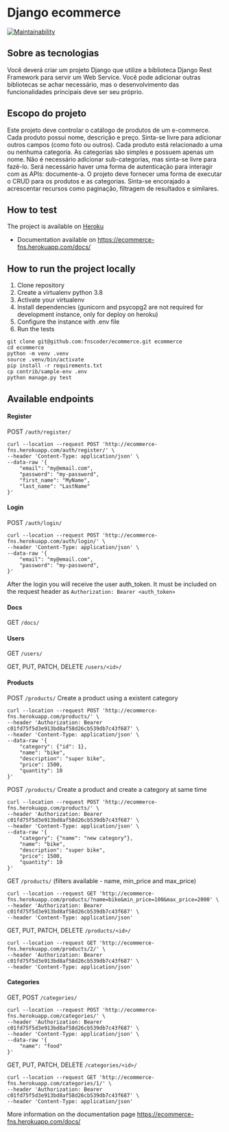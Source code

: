 # Django ecommerce
[![Maintainability](https://api.codeclimate.com/v1/badges/0617f3d247140be8a5a1/maintainability)](https://codeclimate.com/github/fnscoder/ecommerce/maintainability)
## Sobre as tecnologias
Você deverá criar um projeto Django que utilize a biblioteca Django Rest Framework para
servir um Web Service. Você pode adicionar outras bibliotecas se achar necessário, mas o
desenvolvimento das funcionalidades principais deve ser seu próprio.

## Escopo do projeto
Este projeto deve controlar o catálogo de produtos de um e-commerce. Cada produto
possui nome, descrição e preço. Sinta-se livre para adicionar outros campos (como foto ou
outros).
Cada produto está relacionado a uma ou nenhuma categoria. As categorias são simples e
possuem apenas um nome. Não é necessário adicionar sub-categorias, mas sinta-se livre
para fazê-lo.
Será necessário haver uma forma de autenticação para interagir com as APIs:
documente-a. O projeto deve fornecer uma forma de executar o CRUD para os produtos e
as categorias. Sinta-se encorajado a acrescentar recursos como paginação, filtragem de
resultados e similares.

## How to test
The project is available on [Heroku](https://ecommerce-fns.herokuapp.com/admin/)

* Documentation available on https://ecommerce-fns.herokuapp.com/docs/

## How to run the project locally
1. Clone repository
2. Create a virtualenv python 3.8
3. Activate your virtualenv
4. Install dependencies (gunicorn and psycopg2 are not required for development instance, only for deploy on heroku)
5. Configure the instance with .env file
6. Run the tests

```console
git clone git@github.com:fnscoder/ecommerce.git ecommerce
cd ecommerce
python -m venv .venv
source .venv/bin/activate
pip install -r requirements.txt
cp contrib/sample-env .env
python manage.py test
```

## Available endpoints

#### Register
POST `/auth/register/`
```console 
curl --location --request POST 'http://ecommerce-fns.herokuapp.com/auth/register/' \
--header 'Content-Type: application/json' \
--data-raw '{
    "email": "my@email.com",
    "password": "my-password",
    "first_name": "MyName",
    "last_name": "LastName"
}' 
```

#### Login
POST `/auth/login/`
```console
curl --location --request POST 'http://ecommerce-fns.herokuapp.com/auth/login/' \
--header 'Content-Type: application/json' \
--data-raw '{
    "email": "my@email.com",
    "password": "my-password",
}'
```
After the login you will receive the user auth_token. It must be included on the request header as `Authorization: Bearer <auth_token>`
#### Docs
GET `/docs/`

#### Users
GET `/users/`

GET, PUT, PATCH, DELETE `/users/<id>/`

#### Products
POST `/products/`
Create a product using a existent category
```console
curl --location --request POST 'http://ecommerce-fns.herokuapp.com/products/' \
--header 'Authorization: Bearer c01fd75f5d3e913bd8af58d26cb539db7c43f687' \
--header 'Content-Type: application/json' \
--data-raw '{
    "category": {"id": 1},
    "name": "bike",
    "description": "super bike",
    "price": 1500,
    "quantity": 10
}'
```
POST `/products/`
Create a product and create a category at same time
```console
curl --location --request POST 'http://ecommerce-fns.herokuapp.com/products/' \
--header 'Authorization: Bearer c01fd75f5d3e913bd8af58d26cb539db7c43f687' \
--header 'Content-Type: application/json' \
--data-raw '{
    "category": {"name": "new category"},
    "name": "bike",
    "description": "super bike",
    "price": 1500,
    "quantity": 10
}'
```

GET `/products/` (filters available - name, min_price and max_price)
```console
curl --location --request GET 'http://ecommerce-fns.herokuapp.com/products/?name=bike&min_price=100&max_price=2000' \
--header 'Authorization: Bearer c01fd75f5d3e913bd8af58d26cb539db7c43f687' \
--header 'Content-Type: application/json'
```
GET, PUT, PATCH, DELETE `/products/<id>/`
```console
curl --location --request GET 'http://ecommerce-fns.herokuapp.com/products/2/' \
--header 'Authorization: Bearer c01fd75f5d3e913bd8af58d26cb539db7c43f687' \
--header 'Content-Type: application/json'
```
#### Categories
GET, POST `/categories/`
```console
curl --location --request POST 'http://ecommerce-fns.herokuapp.com/categories/' \
--header 'Authorization: Bearer c01fd75f5d3e913bd8af58d26cb539db7c43f687' \
--header 'Content-Type: application/json' \
--data-raw '{
    "name": "food"
}'
```

GET, PUT, PATCH, DELETE `/categories/<id>/`
```console
curl --location --request GET 'http://ecommerce-fns.herokuapp.com/categories/1/' \
--header 'Authorization: Bearer c01fd75f5d3e913bd8af58d26cb539db7c43f687' \
--header 'Content-Type: application/json'
```

More information on the documentation page https://ecommerce-fns.herokuapp.com/docs/